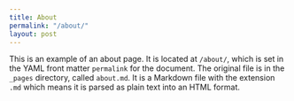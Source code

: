 ```yaml
---
title: About
permalink: "/about/"
layout: post
---
```


This is an example of an about page. It is located at `/about/`, which is set in the YAML front matter `permalink` for the document. The original file is in the `_pages` directory, called `about.md`. It is a Markdown file with the extension `.md` which means it is parsed as plain text into an HTML format.
